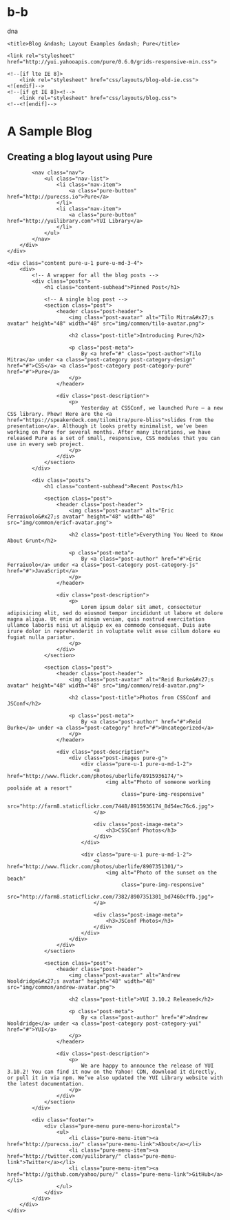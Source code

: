 # b-b
dna
<!doctype html>
<html lang="en">
<head>
    <meta charset="utf-8">
<meta name="viewport" content="width=device-width, initial-scale=1.0">
<meta name="description" content="A layout example that shows off a blog page with a list of posts.">

    <title>Blog &ndash; Layout Examples &ndash; Pure</title>

    


<link rel="stylesheet" href="http://yui.yahooapis.com/pure/0.6.0/pure-min.css">



<!--[if lte IE 8]>
  
    <link rel="stylesheet" href="http://yui.yahooapis.com/pure/0.6.0/grids-responsive-old-ie-min.css">
  
<![endif]-->
<!--[if gt IE 8]><!-->
  
    <link rel="stylesheet" href="http://yui.yahooapis.com/pure/0.6.0/grids-responsive-min.css">
  
<!--<![endif]-->





  
    <!--[if lte IE 8]>
        <link rel="stylesheet" href="css/layouts/blog-old-ie.css">
    <![endif]-->
    <!--[if gt IE 8]><!-->
        <link rel="stylesheet" href="css/layouts/blog.css">
    <!--<![endif]-->
  


    

    

</head>
<body>







<div id="layout" class="pure-g">
    <div class="sidebar pure-u-1 pure-u-md-1-4">
        <div class="header">
            <h1 class="brand-title">A Sample Blog</h1>
            <h2 class="brand-tagline">Creating a blog layout using Pure</h2>

            <nav class="nav">
                <ul class="nav-list">
                    <li class="nav-item">
                        <a class="pure-button" href="http://purecss.io">Pure</a>
                    </li>
                    <li class="nav-item">
                        <a class="pure-button" href="http://yuilibrary.com">YUI Library</a>
                    </li>
                </ul>
            </nav>
        </div>
    </div>

    <div class="content pure-u-1 pure-u-md-3-4">
        <div>
            <!-- A wrapper for all the blog posts -->
            <div class="posts">
                <h1 class="content-subhead">Pinned Post</h1>

                <!-- A single blog post -->
                <section class="post">
                    <header class="post-header">
                        <img class="post-avatar" alt="Tilo Mitra&#x27;s avatar" height="48" width="48" src="img/common/tilo-avatar.png">

                        <h2 class="post-title">Introducing Pure</h2>

                        <p class="post-meta">
                            By <a href="#" class="post-author">Tilo Mitra</a> under <a class="post-category post-category-design" href="#">CSS</a> <a class="post-category post-category-pure" href="#">Pure</a>
                        </p>
                    </header>

                    <div class="post-description">
                        <p>
                            Yesterday at CSSConf, we launched Pure – a new CSS library. Phew! Here are the <a href="https://speakerdeck.com/tilomitra/pure-bliss">slides from the presentation</a>. Although it looks pretty minimalist, we’ve been working on Pure for several months. After many iterations, we have released Pure as a set of small, responsive, CSS modules that you can use in every web project.
                        </p>
                    </div>
                </section>
            </div>

            <div class="posts">
                <h1 class="content-subhead">Recent Posts</h1>

                <section class="post">
                    <header class="post-header">
                        <img class="post-avatar" alt="Eric Ferraiuolo&#x27;s avatar" height="48" width="48" src="img/common/ericf-avatar.png">

                        <h2 class="post-title">Everything You Need to Know About Grunt</h2>

                        <p class="post-meta">
                            By <a class="post-author" href="#">Eric Ferraiuolo</a> under <a class="post-category post-category-js" href="#">JavaScript</a>
                        </p>
                    </header>

                    <div class="post-description">
                        <p>
                            Lorem ipsum dolor sit amet, consectetur adipisicing elit, sed do eiusmod tempor incididunt ut labore et dolore magna aliqua. Ut enim ad minim veniam, quis nostrud exercitation ullamco laboris nisi ut aliquip ex ea commodo consequat. Duis aute irure dolor in reprehenderit in voluptate velit esse cillum dolore eu fugiat nulla pariatur.
                        </p>
                    </div>
                </section>

                <section class="post">
                    <header class="post-header">
                        <img class="post-avatar" alt="Reid Burke&#x27;s avatar" height="48" width="48" src="img/common/reid-avatar.png">

                        <h2 class="post-title">Photos from CSSConf and JSConf</h2>

                        <p class="post-meta">
                            By <a class="post-author" href="#">Reid Burke</a> under <a class="post-category" href="#">Uncategorized</a>
                        </p>
                    </header>

                    <div class="post-description">
                        <div class="post-images pure-g">
                            <div class="pure-u-1 pure-u-md-1-2">
                                <a href="http://www.flickr.com/photos/uberlife/8915936174/">
                                    <img alt="Photo of someone working poolside at a resort"
                                         class="pure-img-responsive"
                                         src="http://farm8.staticflickr.com/7448/8915936174_8d54ec76c6.jpg">
                                </a>

                                <div class="post-image-meta">
                                    <h3>CSSConf Photos</h3>
                                </div>
                            </div>

                            <div class="pure-u-1 pure-u-md-1-2">
                                <a href="http://www.flickr.com/photos/uberlife/8907351301/">
                                    <img alt="Photo of the sunset on the beach"
                                         class="pure-img-responsive"
                                         src="http://farm8.staticflickr.com/7382/8907351301_bd7460cffb.jpg">
                                </a>

                                <div class="post-image-meta">
                                    <h3>JSConf Photos</h3>
                                </div>
                            </div>
                        </div>
                    </div>
                </section>

                <section class="post">
                    <header class="post-header">
                        <img class="post-avatar" alt="Andrew Wooldridge&#x27;s avatar" height="48" width="48" src="img/common/andrew-avatar.png">

                        <h2 class="post-title">YUI 3.10.2 Released</h2>

                        <p class="post-meta">
                            By <a class="post-author" href="#">Andrew Wooldridge</a> under <a class="post-category post-category-yui" href="#">YUI</a>
                        </p>
                    </header>

                    <div class="post-description">
                        <p>
                            We are happy to announce the release of YUI 3.10.2! You can find it now on the Yahoo! CDN, download it directly, or pull it in via npm. We’ve also updated the YUI Library website with the latest documentation.
                        </p>
                    </div>
                </section>
            </div>

            <div class="footer">
                <div class="pure-menu pure-menu-horizontal">
                    <ul>
                        <li class="pure-menu-item"><a href="http://purecss.io/" class="pure-menu-link">About</a></li>
                        <li class="pure-menu-item"><a href="http://twitter.com/yuilibrary/" class="pure-menu-link">Twitter</a></li>
                        <li class="pure-menu-item"><a href="http://github.com/yahoo/pure/" class="pure-menu-link">GitHub</a></li>
                    </ul>
                </div>
            </div>
        </div>
    </div>
</div>






</body>
</html>
